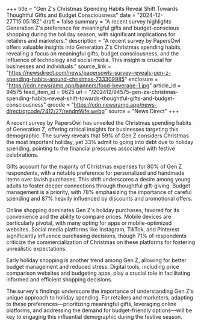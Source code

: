 +++
title = "Gen Z's Christmas Spending Habits Reveal Shift Towards Thoughtful Gifts and Budget Consciousness"
date = "2024-12-27T15:05:18Z"
draft = false
summary = "A recent survey highlights Generation Z's preference for meaningful gifts and budget-conscious shopping during the holiday season, with significant implications for retailers and marketers."
description = "A recent survey by PapersOwl offers valuable insights into Generation Z's Christmas spending habits, revealing a focus on meaningful gifts, budget consciousness, and the influence of technology and social media. This insight is crucial for businesses and individuals."
source_link = "https://newsdirect.com/news/papersowls-survey-reveals-gen-z-spending-habits-around-christmas-733309985"
enclosure = "https://cdn.newsramp.app/banners/food-beverage-1.jpg"
article_id = 94575
feed_item_id = 9625
url = "/202412/94575-gen-zs-christmas-spending-habits-reveal-shift-towards-thoughtful-gifts-and-budget-consciousness"
qrcode = "https://cdn.newsramp.app/news-direct/qrcode/2412/27/rendmWfe.webp"
source = "News Direct"
+++

<p>A recent survey by PapersOwl has unveiled the Christmas spending habits of Generation Z, offering critical insights for businesses targeting this demographic. The survey reveals that 59% of Gen Z considers Christmas the most important holiday, yet 33% admit to going into debt due to holiday spending, pointing to the financial pressures associated with festive celebrations.</p><p>Gifts account for the majority of Christmas expenses for 80% of Gen Z respondents, with a notable preference for personalized and handmade items over lavish purchases. This shift underscores a desire among young adults to foster deeper connections through thoughtful gift-giving. Budget management is a priority, with 78% emphasizing the importance of careful spending and 87% heavily influenced by discounts and promotional offers.</p><p>Online shopping dominates Gen Z's holiday purchases, favored for its convenience and the ability to compare prices. Mobile devices are particularly pivotal, with many opting for apps or mobile-optimized websites. Social media platforms like Instagram, TikTok, and Pinterest significantly influence purchasing decisions, though 71% of respondents criticize the commercialization of Christmas on these platforms for fostering unrealistic expectations.</p><p>Early holiday shopping is another trend among Gen Z, allowing for better budget management and reduced stress. Digital tools, including price comparison websites and budgeting apps, play a crucial role in facilitating informed and efficient shopping decisions.</p><p>The survey's findings underscore the importance of understanding Gen Z's unique approach to holiday spending. For retailers and marketers, adapting to these preferences—prioritizing meaningful gifts, leveraging online platforms, and addressing the demand for budget-friendly options—will be key to engaging this influential demographic during the festive season.</p>